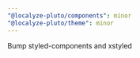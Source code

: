 ```yaml
---
"@localyze-pluto/components": minor
"@localyze-pluto/theme": minor
---
```


Bump styled-components and xstyled
